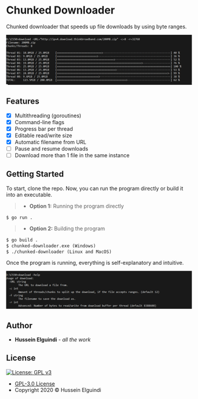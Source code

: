 # Chunked Downloader
Chunked downloader that speeds up file downloads by using byte ranges.

![Downloader Demo Image](https://github.com/HusseinElguindi/chunked-downloader/blob/master/img/demo.png?raw=true)

## Features
- [x] Multithreading (goroutines)
- [x] Command-line flags
- [x] Progress bar per thread
- [x] Editable read/write size
- [x] Automatic filename from URL
- [ ] Pause and resume downloads
- [ ] Download more than 1 file in the same instance

## Getting Started
To start, clone the repo. Now, you can run the program directly or build it into an executable.
>- **Option 1:** Running the program directly
```shell
$ go run .
```
>- **Option 2:** Building the program
```shell
$ go build .
$ chunked-downloader.exe (Windows)
$ ./chunked-downloader (Linux and MacOS)
```
Once the program is running, everything is self-explanatory and intuitive.

![Downloader Help Command](https://github.com/HusseinElguindi/chunked-downloader/blob/master/img/help.png?raw=true)

## Author
- **Hussein Elguindi** - *all the work*

## License 
[![License: GPL v3](https://img.shields.io/badge/License-GPLv3-blue.svg)](https://www.gnu.org/licenses/gpl-3.0)
- [GPL-3.0 License](https://www.gnu.org/licenses/gpl-3.0)
- Copyright 2020 © Hussein Elguindi

